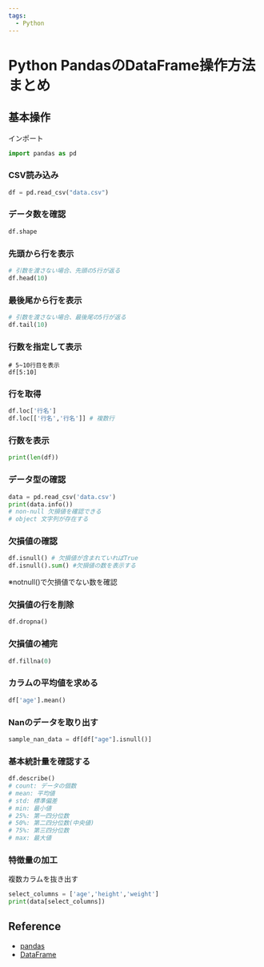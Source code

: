 ```yaml
---
tags:
  - Python
---
```


# Python PandasのDataFrame操作方法まとめ

## 基本操作
インポート
```py
import pandas as pd
```

### CSV読み込み
```py
df = pd.read_csv("data.csv")
```

### データ数を確認
```py
df.shape
```

### 先頭から行を表示
```py
# 引数を渡さない場合、先頭の5行が返る
df.head(10)
```

### 最後尾から行を表示
```py
# 引数を渡さない場合、最後尾の5行が返る
df.tail(10)
```

### 行数を指定して表示
```Py
# 5~10行目を表示
df[5:10]
```

### 行を取得
```py
df.loc['行名']
df.loc[['行名','行名']] # 複数行
```

### 行数を表示
```py
print(len(df))
```

### データ型の確認
```py
data = pd.read_csv('data.csv')
print(data.info())
# non-null 欠損値を確認できる
# object 文字列が存在する
```

### 欠損値の確認
```py
df.isnull() # 欠損値が含まれていればTrue
df.isnull().sum() #欠損値の数を表示する
```
※notnull()で欠損値でない数を確認

### 欠損値の行を削除
```py
df.dropna()
```

### 欠損値の補完
```py
df.fillna(0)
```

### カラムの平均値を求める
```py
df['age'].mean()
```

### Nanのデータを取り出す
```py
sample_nan_data = df[df["age"].isnull()]
```

### 基本統計量を確認する
```py
df.describe()
# count: データの個数
# mean: 平均値
# std: 標準偏差
# min: 最小値
# 25%: 第一四分位数
# 50%: 第二四分位数(中央値)
# 75%: 第三四分位数
# max: 最大値
```

### 特徴量の加工
複数カラムを抜き出す
```py
select_columns = ['age','height','weight']
print(data[select_columns])
```

## Reference
- [pandas](https://pandas.pydata.org/)
- [DataFrame](https://pandas.pydata.org/docs/reference/frame.html)